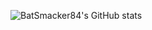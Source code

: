 ![BatSmacker84's GitHub stats](https://github-readme-stats.vercel.app/api?username=BatSmacker84&count_private=true&show_icons=true&theme=synthwave)

